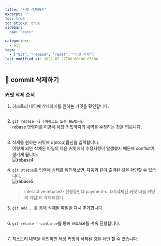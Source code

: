 ```yaml
---
title: "커밋 삭제하기"
excerpt: ""
toc: true
toc_sticky: true
sidebar:
  nav: "docs"

categories:
  - Git
tags:
  - ["Git", "rebase", "reset", "커밋 삭제"]
last_modified_at: 2022-07-27T08:06:00-05:00
---
```


## 📄 commit 삭제하기

<h3>커밋 삭제 순서</h3>

1. 히스토리 내역에 삭제하기를 원하는 커밋을 확인합니다.<br><br>

2. `git rebase -i (해쉬코드 또는 HEAD~n)`<br>
   rebase 명령어를 이용해 해당 커밋까지의 내역을 수정하는 창을 띄웁니다.<br><br>

3. 삭제를 원하는 커밋에 d(drop)옵션을 입력합니다.<br>
   이렇게 되면 삭제된 파일의 다음 커밋에서 수정사항이 발생했기 때문에 conflict가 생기게 됩니다.<br>
   ![rebase4](https://user-images.githubusercontent.com/56298540/181232428-f8461915-7c46-434a-a50d-b32cc0d3d3e3.PNG)<br>

4. `git status`를 입력해 상태를 확인해보면, 다음과 같이 출력된 것을 확인할 수 있습니다.<br>
   ![rebase5](https://user-images.githubusercontent.com/56298540/181232803-334bfa8e-c428-404a-8472-1a749a10aa81.PNG)<br>

   > interactive rebase가 진행중인데 payment-ui.txt(삭제된 커밋 다음 커밋의 파일)이 삭제되었다.

5. `git add . `를 통해 삭제된 파일을 다시 추가합니다.<br><br>

6. `git rebase --continue`를 통해 rebase를 계속 진행합니다.<br><br>

7. 히스토리 내역을 확인하면 해당 커밋이 삭제된 것을 확인 할 수 있습니다.
